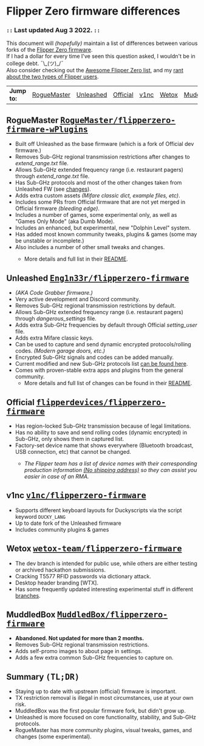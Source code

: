 <h1>Flipper Zero firmware differences</h1>
<h3>
  <code>::</code> Last updated Aug 3 2022. <code>::</code>
</h3>
<p>This document will <em>(hopefully)</em> maintain a list of differences between various forks of the <a
    href="#official">Flipper Zero firmware</a>. <br>If I had a dollar for every time I&#39;ve seen this question asked,
  I wouldn&#39;t be in college debt. ¯\_(ツ)_/¯ <br>Also consider checking out the <a
    href="https://github.com/djsime1/awesome-flipperzero">Awesome Flipper Zero list</a>, and my <a
    href="https://gist.github.com/djsime1/73adaaf24f20b8bb70c4d4854431b0f1">rant about the two types of Flipper users</a>. </p>
    <table><tr>
      <td>
        <strong>Jump to:</strong>
      </td>
      <td><a href="#plugins">RogueMaster</a></td>
      <td><a href="#unleashed">Unleashed</a></td>
      <td><a href="#official">Official</a></td>
      <td><a href="#v1nc">v1nc</a></td>
      <td><a href="#wetox">Wetox</a></td>
      <td><a href="#muddledbox">MuddledBox</a></td>
      <td><a href="#summary">Summary (TL;DR)</a></td>
    </tr></table>

<h2 id="plugins">RogueMaster <kbd>
    <a href="https://github.com/RogueMaster/flipperzero-firmware-wPlugins">RogueMaster/flipperzero-firmware-wPlugins</a>
  </kbd>
</h2>
<ul>
  <li>Built off Unleashed as the base firmware (which is a fork of Official dev firmware.)</li>
  <li>Removes Sub-GHz regional transmission restrictions after changes to <em>extend_range.txt</em> file.</li>
    <li>Allows Sub-GHz extended frequency range (i.e. restaurant pagers) through <em>extend_range.txt</em> file.</li>
  <li>Has Sub-GHz protocols and most of the other changes taken from Unleashed FW (see <a href="#unleashed">changes</a>).</li>
  <li>Adds extra custom assets <em>(Mifare classic dict, example files, etc)</em>.</li>
  <li>Includes some PRs from Official firmware that are not yet merged in Official firmware <em>(bleeding edge)</em>.</li>
  <li>Includes a number of games, some experimental only, as well as "Games Only Mode" (aka Dumb Mode).</li>
  <li>Includes an enhanced, but experimental, new "Dolphin Level" system.</li>
  <li>Has added most known community tweaks, plugins & games (some may be unstable or incomplete.)</li>
  <li>Also includes a number of other small tweaks and changes.</li>
  <ul><li>More details and full list in their <a href="https://github.com/RogueMaster/flipperzero-firmware-wPlugins#readme">README</a>.</li></ul>
</ul>
<h2 id="unleashed">Unleashed <kbd>
    <a href="https://github.com/Eng1n33r/flipperzero-firmware">Eng1n33r/flipperzero-firmware</a>
  </kbd>
</h2>
<ul>
  <li><em>(AKA Code Grabber firmware.)</em></li>
  <li>Very active development and Discord community.</li>
  <li>Removes Sub-GHz regional transmission restrictions by default.</li>
  <li>Allows Sub-GHz extended frequency range (i.e. restaurant pagers) through <em>dangerous_settings</em> file.</li>
  <li>Adds extra Sub-GHz frequencies by default through Official <em>setting_user</em> file.</li>
  <li>Adds extra Mifare classic keys.</li>
  <li>Can be used to capture and send dynamic encrypted protocols/rolling codes. <em>(Modern garage doors, etc.)</em></li>
  <li>Encrypted Sub-GHz signals and codes can be added manually.</li>
  <li>Current modified and new Sub-GHz protocols list <a href="https://github.com/Eng1n33r/flipperzero-firmware#current-modified-and-new-subghz-protocols-list">can be found here</a>.</li>
  <li>Comes with proven-stable extra apps and plugins from the general community.
  <ul><li>More details and full list of changes can be found in their <a href="https://github.com/Eng1n33r/flipperzero-firmware#readme">README</a>.</li></ul>
</ul>
<h2 id="official">Official <kbd>
    <a href="https://github.com/flipperdevices/flipperzero-firmware">flipperdevices/flipperzero-firmware</a>
  </kbd>
</h2>
<ul>
  <li>Has region-locked Sub-GHz transmission because of legal limitations.</li>
  <li>Has no ability to save and send rolling codes (dynamic encrypted) in Sub-GHz, only shows them in captured list.
  </li>
  <li>Factory-set device name that shows everywhere (Bluetooth broadcast, USB connection, etc) that cannot be changed.</li>
  <ul>
    <li><em>The Flipper team has a list of device names with their corresponding production information <a href="https://discord.com/channels/740930220399525928/765282833744265246/971881286543224852">(No shipping address)</a> so they can assist you easier in case of an RMA.</em></li>
  </ul>
</ul>
<h2 id="v1nc">v1nc <kbd>
    <a href="https://github.com/v1nc/flipperzero-firmware">v1nc/flipperzero-firmware</a>
  </kbd>
</h2>
<ul>
  <li>Supports different keyboard layouts for Duckyscripts via the script keyword <code>DUCKY_LANG</code></li>
  <li>Up to date fork of the Unleashed firmware</li>
  <li>Includes community plugins & games </li>
</ul>
<h2 id="wetox">Wetox <kbd>
    <a href="https://github.com/wetox-team/flipperzero-firmware">wetox-team/flipperzero-firmware</a>
  </kbd>
</h2>
<ul>
  <li>The dev branch is intended for public use, while others are either testing or archived hackathon submissions.</li>
  <li>Cracking T5577 RFID passwords via dictionary attack.</li>
  <li>Desktop header branding [WTX].</li>
  <li>Has some frequently updated interesting experimental stuff in different <a href="https://github.com/wetox-team/flipperzero-firmware/branches">branches</a>.</li>
</ul>
<h2 id="muddledbox">MuddledBox <kbd>
    <a href="https://github.com/MuddledBox/flipperzero-firmware">MuddledBox/flipperzero-firmware</a>
  </kbd>
</h2>
<ul>
  <li><b>Abandoned. Not updated for more than 2 months.</b></li>
  <li>Removes Sub-GHz regional transmission restrictions.</li>
  <li>Adds self-promo images to about page in settings.</li>
  <li>Adds a few extra common Sub-GHz frequencies to capture on.</li>
</ul>
<h2 id="summary">Summary <kbd>(TL;DR)</kbd></h2>
<ul>
  <li>Staying up to date with upstream (official) firmware is important.</li>
  <li>TX restriction removal is illegal in most circumstances, use at your own risk.</li>
  <li>MuddledBox was the first popular firmware fork, but didn't grow up.</li>
  <li>Unleashed is more focused on core functionality, stability, and Sub-GHz protocols.</li>
  <li>RogueMaster has more community plugins, visual tweaks, games, and changes (some experimental).</li>
</ul>
